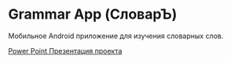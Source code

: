 # Grammar App (СловарЪ)
Мобильное Android приложение для изучения словарных слов.

[Power Point Презентация проекта](https://docs.google.com/presentation/d/1CLuKaIxUdPGYyVM3G5nnUr8QJpBIy1at/edit?usp=sharing&ouid=115120556978784291358&rtpof=true&sd=true)
